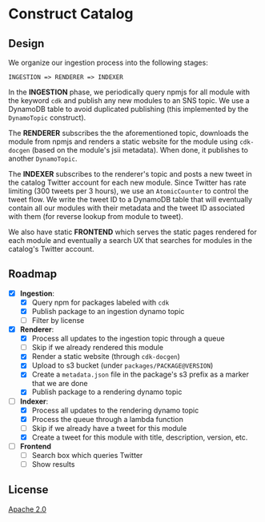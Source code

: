 # Construct Catalog

## Design

We organize our ingestion process into the following stages:

```
INGESTION => RENDERER => INDEXER
```

In the **INGESTION** phase, we periodically query npmjs for all module with the
keyword `cdk` and publish any new modules to an SNS topic. We use a DynamoDB
table to avoid duplicated publishing (this implemented by the `DynamoTopic`
construct).

The **RENDERER** subscribes the the aforementioned topic, downloads the module
from npmjs and renders a static website for the module using `cdk-docgen` (based
on the module's jsii metadata). When done, it publishes to another
`DynamoTopic`.

The **INDEXER** subscribes to the renderer's topic and posts a new tweet in the
catalog Twitter account for each new module. Since Twitter has rate limiting
(300 tweets per 3 hours), we use an `AtomicCounter` to control the tweet flow.
We write the tweet ID to a DynamoDB table that will eventually contain all our
modules with their metadata and the tweet ID associated with them (for reverse
lookup from module to tweet).

We also have static **FRONTEND** which serves the static pages rendered for each
module and eventually a search UX that searches for modules in the catalog's
Twitter account.

## Roadmap

- [x] **Ingestion**: 
  - [x] Query npm for packages labeled with `cdk`
  - [x] Publish package to an ingestion dynamo topic
  - [ ] Filter by license
- [x] **Renderer**: 
  - [x] Process all updates to the ingestion topic through a queue
  - [ ] Skip if we already rendered this module
  - [x] Render a static website (through `cdk-docgen`)
  - [x] Upload to s3 bucket (under `packages/PACKAGE@VERSION`)
  - [x] Create a `metadata.json` file in the package's s3 prefix as a marker that we are done
  - [x] Publish package to a rendering dynamo topic
- [ ] **Indexer**:
  - [x] Process all updates to the rendering dynamo topic
  - [x] Process the queue through a lambda function
  - [ ] Skip if we already have a tweet for this module
  - [x] Create a tweet for this module with title, description, version, etc.
- [ ] **Frontend**
  - [ ] Search box which queries Twitter
  - [ ] Show results

## License

[Apache 2.0](./LICENSE)
